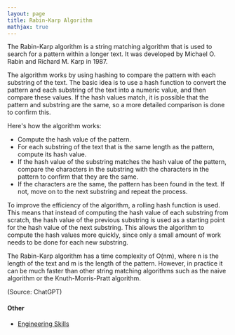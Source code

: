 ```yaml
---
layout: page
title: Rabin-Karp Algorithm
mathjax: true
---
```


The Rabin-Karp algorithm is a string matching algorithm that is used to search for a pattern within a longer text. It was developed by Michael O. Rabin and Richard M. Karp in 1987.

The algorithm works by using hashing to compare the pattern with each substring of the text. The basic idea is to use a hash function to convert the pattern and each substring of the text into a numeric value, and then compare these values. If the hash values match, it is possible that the pattern and substring are the same, so a more detailed comparison is done to confirm this.

Here's how the algorithm works:

* Compute the hash value of the pattern.
* For each substring of the text that is the same length as the pattern, compute its hash value.
* If the hash value of the substring matches the hash value of the pattern, compare the characters in the substring with the characters in the pattern to confirm that they are the same.
* If the characters are the same, the pattern has been found in the text. If not, move on to the next substring and repeat the process.

To improve the efficiency of the algorithm, a rolling hash function is used. This means that instead of computing the hash value of each substring from scratch, the hash value of the previous substring is used as a starting point for the hash value of the next substring. This allows the algorithm to compute the hash values more quickly, since only a small amount of work needs to be done for each new substring.

The Rabin-Karp algorithm has a time complexity of O(nm), where n is the length of the text and m is the length of the pattern. However, in practice it can be much faster than other string matching algorithms such as the naive algorithm or the Knuth-Morris-Pratt algorithm.

(Source: ChatGPT)

#### Other
* [Engineering Skills](/engineering_skills)